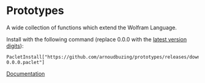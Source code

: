 # Prototypes

A wide collection of functions which extend the Wolfram Language.

Install with the following command (replace 0.0.0 with the [latest version digits](https://github.com/arnoudbuzing/prototypes/releases)):

```
PacletInstall["https://github.com/arnoudbuzing/prototypes/releases/download/v0.0.0/Prototypes-0.0.0.paclet"]
```

[Documentation](https://github.com/arnoudbuzing/prototypes/wiki)
